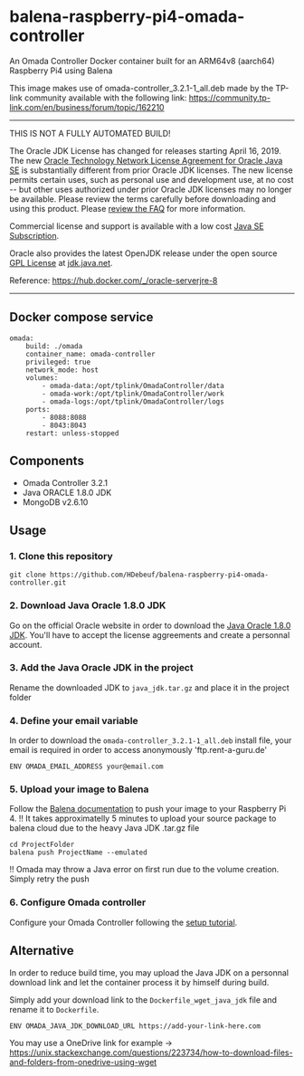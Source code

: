 # balena-raspberry-pi4-omada-controller
An Omada Controller Docker container built for an ARM64v8 (aarch64) Raspberry Pi4 using Balena

This image makes use of omada-controller_3.2.1-1_all.deb made by the TP-link community available with the following link:
https://community.tp-link.com/en/business/forum/topic/162210

***
THIS IS NOT A FULLY AUTOMATED BUILD!

The Oracle JDK License has changed for releases starting April 16, 2019.
The new [Oracle Technology Network License Agreement for Oracle Java SE](https://hub.docker.com/technetwork/java/javase/terms/license/javase-license.html) is substantially different from prior Oracle JDK licenses. The new license permits certain uses, such as personal use and development use, at no cost -- but other uses authorized under prior Oracle JDK licenses may no longer be available. Please review the terms carefully before downloading and using this product. Please [review the FAQ](https://www.oracle.com/technetwork/java/javase/overview/oracle-jdk-faqs.html) for more information.

Commercial license and support is available with a low cost [Java SE Subscription](https://www.oracle.com/java/java-se-subscription.html).

Oracle also provides the latest OpenJDK release under the open source [GPL License](https://openjdk.java.net/legal/gplv2+ce.html) at [jdk.java.net](https://jdk.java.net/).

Reference: https://hub.docker.com/_/oracle-serverjre-8

***

## Docker compose service
```
omada:
    build: ./omada
    container_name: omada-controller
    privileged: true
    network_mode: host
    volumes:
        - omada-data:/opt/tplink/OmadaController/data
        - omada-work:/opt/tplink/OmadaController/work
        - omada-logs:/opt/tplink/OmadaController/logs
    ports:
        - 8088:8088
        - 8043:8043
    restart: unless-stopped
```

## Components
  * Omada Controller 3.2.1
  * Java ORACLE 1.8.0 JDK
  * MongoDB v2.6.10

## Usage

### 1. Clone this repository
```
git clone https://github.com/HDebeuf/balena-raspberry-pi4-omada-controller.git
```

### 2. Download Java Oracle 1.8.0 JDK
Go on the official Oracle website in order to download the [Java Oracle 1.8.0 JDK](https://www.oracle.com/technetwork/java/javase/downloads/jdk8-downloads-2133151.html).
You'll have to accept the license aggreements and create a personnal account.

### 3. Add the Java Oracle JDK in the project
Rename the downloaded JDK to `java_jdk.tar.gz` and place it in the project folder

### 4. Define your email variable
In order to download the `omada-controller_3.2.1-1_all.deb` install file, your email is required in order to access anonymously 'ftp.rent-a-guru.de'

```
ENV OMADA_EMAIL_ADDRESS your@email.com
```

### 5. Upload your image to Balena
Follow the [Balena documentation](https://www.balena.io/docs/learn/deploy/deployment/) to push your image to your Raspberry Pi 4.
!! It takes approximatelly 5 minutes to upload your source package to balena cloud due to the heavy Java JDK .tar.gz file

```
cd ProjectFolder
balena push ProjectName --emulated
```

!! Omada may throw a Java error on first run due to the volume creation. Simply retry the push

### 6. Configure Omada controller
Configure your Omada Controller following the [setup tutorial](https://www.tp-link.com/us/support/download/eap-controller/).

## Alternative
In order to reduce build time, you may upload the Java JDK on a personnal download link and let the container process it by himself during build.

Simply add your download link to the `Dockerfile_wget_java_jdk` file and rename it to `Dockerfile`.
```
ENV OMADA_JAVA_JDK_DOWNLOAD_URL https://add-your-link-here.com
```

You may use a OneDrive link for example -> https://unix.stackexchange.com/questions/223734/how-to-download-files-and-folders-from-onedrive-using-wget
